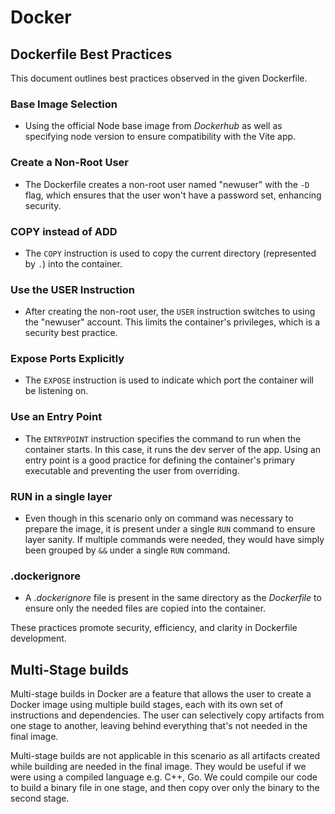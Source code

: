 # Docker

## Dockerfile Best Practices

This document outlines best practices observed in the given Dockerfile.

### Base Image Selection

- Using the official Node base image from *Dockerhub* as well as specifying node version to ensure compatibility with the Vite app.

### Create a Non-Root User

- The Dockerfile creates a non-root user named "newuser" with the `-D` flag, which ensures that the user won't have a password set, enhancing security.

### COPY instead of ADD

- The `COPY` instruction is used to copy the current directory (represented by `.`) into the container.

### Use the USER Instruction

- After creating the non-root user, the `USER` instruction switches to using the "newuser" account. This limits the container's privileges, which is a security best practice.

### Expose Ports Explicitly

- The `EXPOSE` instruction is used to indicate which port the container will be listening on.

### Use an Entry Point

- The `ENTRYPOINT` instruction specifies the command to run when the container starts. In this case, it runs the dev server of the app. Using an entry point is a good practice for defining the container's primary executable and preventing the user from overriding.

### RUN in a single layer

- Even though in this scenario only on command was necessary to prepare the image, it is present under a single `RUN` command to ensure layer sanity. If multiple commands were needed, they would have simply been grouped by `&&` under a single `RUN` command.

### .dockerignore

- A *.dockerignore* file is present in the same directory as the *Dockerfile* to ensure only the needed files are copied into the container.

These practices promote security, efficiency, and clarity in Dockerfile development.

## Multi-Stage builds
Multi-stage builds in Docker are a feature that allows the user to create a Docker image using multiple build stages, each with its own set of instructions and dependencies. The user can selectively copy artifacts from one stage to another, leaving behind everything that's not needed in the final image.

Multi-stage builds are not applicable in this scenario as all artifacts created while building are needed in the final image. They would be useful if we were using a compiled language e.g. C++, Go. We could compile our code to build a binary file in one stage, and then copy over only the binary to the second stage.
